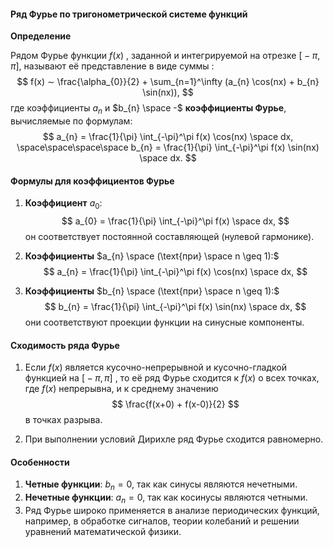 #### Ряд Фурье по тригонометрической системе функций

**Определение**

Рядом Фурье функции $f(x)$ , заданной и интегрируемой на отрезке $\text{[}-\pi, \pi\text{]}$, называют её представление в виде суммы $:$
$$
f(x) ∼ \frac{\alpha_{0}}{2} + \sum_{n=1}^\infty (a_{n} \cos(nx) + b_{n} \sin(nx)),
$$
где коэффициенты $a_{n}$ и $b_{n} \space -$ **коэффициенты Фурье**, вычисляемые по формулам:
$$
a_{n} = \frac{1}{\pi} \int_{-\pi}^\pi f(x) \cos(nx) \space dx, \space\space\space\space b_{n} = \frac{1}{\pi} \int_{-\pi}^\pi f(x) \sin(nx) \space dx.
$$

#### Формулы для коэффициентов Фурье

1. **Коэффициент** $a_{0}:$
	$$
	a_{0} = \frac{1}{\pi} \int_{-\pi}^\pi f(x) \space dx,
	$$
	он соответствует постоянной составляющей (нулевой гармонике).

2. **Коэффициенты** $a_{n} \space (\text{при} \space n \geq 1):$
	$$
	a_{n} = \frac{1}{\pi} \int_{-\pi}^\pi f(x) \cos(nx) \space dx,
	$$
3. **Коэффициенты** $b_{n} \space (\text{при} \space n \geq 1):$
	$$
	b_{n} = \frac{1}{\pi} \int_{-\pi}^\pi f(x) \sin(nx) \space dx,
	$$
	они соответствуют проекции функции на синусные компоненты.

#### Сходимость ряда Фурье

1. Если $f(x)$ является кусочно-непрерывной и кусочно-гладкой функцией на $\text{[}-\pi, \pi\text{]}$ , то её ряд Фурье сходится к $f(x)$ о всех точках, где $f(x)$ непрерывна, и к среднему значению
	$$
	\frac{f(x+0) + f(x-0)}{2}
	$$
	в точках разрыва.

2. При выполнении условий Дирихле ряд Фурье сходится равномерно.

#### Особенности

1. **Четные функции**: $b_{n} = 0$, так как синусы являются нечетными.
2. **Нечетные функции**: $a_{n} = 0$, так как косинусы являются четными.
3. Ряд Фурье широко применяется в анализе периодических функций, например, в обработке сигналов, теории колебаний и решении уравнений математической физики.